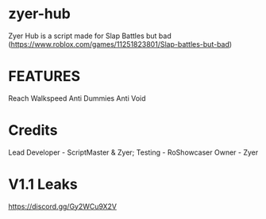 # zyer-hub

Zyer Hub is a script made for Slap Battles but bad (https://www.roblox.com/games/11251823801/Slap-battles-but-bad)

# FEATURES

Reach
Walkspeed
Anti Dummies
Anti Void

# Credits

Lead Developer - ScriptMaster & Zyer;
Testing - RoShowcaser
Owner - Zyer

# V1.1 Leaks

https://discord.gg/Gy2WCu9X2V

